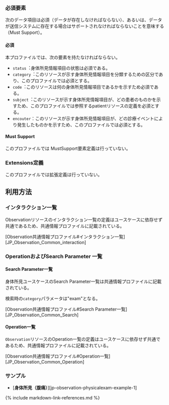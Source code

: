 
### 必須要素

次のデータ項目は必須（データが存在しなければならない）、あるいは、データが送信システムに存在する場合はサポートされなければならないことを意味する（Must Support）。

#### 必須
本プロファイルでは、次の要素を持たなければならない。

- `status`︓身体所見情報項目の状態は必須である。
- `category`︓このリソースが示す身体所見情報項目を分類するための区分であり、このプロファイルでは必須とする。
- `code`︓このリソースは何の身体所見情報項目であるかを示すため必須である。
- `subject`︓このリソースが示す身体所見情報項目が、どの患者のものかを示すため、このプロファイルでは参照するpatientリソースの定義を必須とする。
- `encouter`：このリソースが示す身体所見情報項目が、どの診療イベントにより発生したものかを示すため、このプロファイルでは必須とする。

#### Must Support
このプロファイルでは MustSupport要素定義は行っていない。

### Extensions定義
このプロファイルでは拡張定義は行っていない。

## 利用方法

### インタラクション一覧

Observationリソースのインタラクション一覧の定義はユースケースに依存せず共通であるため、共通情報プロファイルに記載されている。

[Observation共通情報プロファイル#インタラクション一覧][JP_Observation_Common_interaction]

### OperationおよびSearch Parameter 一覧

#### Search Parameter一覧

身体所見ユースケースのSearch Parameter一覧は共通情報プロファイルに記載されている。

検索時の`category`パラメータは"exam"となる。

[Observation共通情報プロファイル#Search Parameter一覧][JP_Observation_Common_Search]

#### Operation一覧

`Observation`リソースのOperation一覧の定義はユースケースに依存せず共通であるため、共通情報プロファイルに記載されている。

[Observation共通情報プロファイル#Operation一覧][JP_Observation_Common_Operation]

### サンプル

* [**身体所見（腹痛）**][jp-observation-physicalexam-example-1]

{% include markdown-link-references.md %}